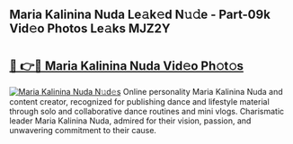 ## Maria Kalinina Nuda Le𝚊k𝚎d N𝚞𝚍e - Part-09k Vid𝚎o Photos Le𝚊ks MJZ2Y

# <h2><a href="http://fbduur7.evod.top/?m=Maria+Kalinina+Nuda">🔗 👉🔴 Maria Kalinina Nuda Vid𝚎o Ph𝚘t𝚘s</a></h2>

[![Maria Kalinina Nuda N𝚞d𝚎s](https://i.imgur.com/8V9OHl7.gif)](http://fbduur7.evod.top/?m=Maria+Kalinina+Nuda)
Online personality Maria Kalinina Nuda and content creator, recognized for publishing dance and lifestyle material through solo and collaborative dance routines and mini vlogs. Charismatic leader Maria Kalinina Nuda, admired for their vision, passion, and unwavering commitment to their cause. 
